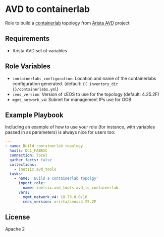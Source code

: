 AVD to containerlab
=========

Role to build a [containerlab](https://containerlab.srlinux.dev/) topology from [Arista AVD](https://www.avd.sh) project

Requirements
------------

- Arista AVD set of variables

Role Variables
--------------

- `containerlabs_configuration`: Location and name of the containerlabs configuration generated. (default: `{{ inventory_dir }}/containerlabs.yml`)
- `ceos_version`: Version of cEOS to use for the topology (default: 4.25.2F)
- `mgmt_network_v4`: Subnet for management IPs use for OOB

Example Playbook
----------------

Including an example of how to use your role (for instance, with variables passed in as parameters) is always nice for users too:

```yaml
---
- name: Build containerlab topology
  hosts: DC1_FABRIC
  connection: local
  gather_facts: false
  collections:
    - inetsix.avd_tools
  tasks:
    - name: 'Build a containerlab topolgy'
      import_role:
        name: inetsix.avd_tools.avd_to_containerlab
      vars:
        mgmt_network_v4: 10.73.0.0/16
        ceos_version: arista/ceos:4.25.2F
```

License
-------

Apache 2
